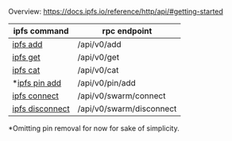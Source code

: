 Overview: https://docs.ipfs.io/reference/http/api/#getting-started

| ipfs command| rpc endpoint|
| --| -- |
|[ipfs add](https://docs.ipfs.io/reference/http/api/#origin-based-security) | /api/v0/add|
| [ipfs get](https://docs.ipfs.io/reference/http/api/#api-v0-get) | /api/v0/get |
| [ipfs cat](https://docs.ipfs.io/reference/http/api/#api-v0-cat) | /api/v0/cat |
| *[ipfs pin add](https://docs.ipfs.io/reference/http/api/#api-v0-pin-add) | /api/v0/pin/add |
| [ipfs connect](https://docs.ipfs.io/reference/http/api/#api-v0-swarm-connect) | /api/v0/swarm/connect |
| [ipfs disconnect](https://docs.ipfs.io/reference/http/api/#api-v0-swarm-disconnect) | /api/v0/swarm/disconnect |

*Omitting pin removal for now for sake of simplicity.
